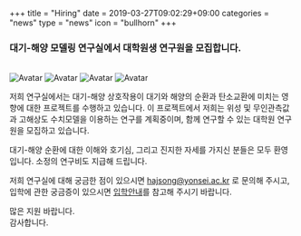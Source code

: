 +++
title = "Hiring"
date = 2019-03-27T09:02:29+09:00
categories = "news"
type = "news"
icon = "bullhorn"
+++

### 대기-해양 모델링 연구실에서 대학원생 연구원을 모집합니다.
<br>
<img src="/images/img_avatar.png" alt="Avatar" class="avatar">
<img src="/images/img_avatar2.png" alt="Avatar" class="avatar">
<img src="/images/avatar5.png" alt="Avatar" class="avatar">
<img src="/images/avatar2.png" alt="Avatar" class="avatar">

저희 연구실에서는 대기-해양 상호작용이 대기와 해양의 순환과 탄소교환에 미치는 영향에 대한 프로젝트를 수행하고 있습니다.
이 프로젝트에서 저희는 위성 및 무인관측값과 고해상도 수치모델을 이용하는 연구를 계획중이며, 함께 연구할 수 있는 대학원 연구원을 모집하고 있습니다.

대기-해양 순환에 대한 이해와 호기심, 그리고 진지한 자세를 가지신 분들은 모두 환영입니다.
소정의 연구비도 지급해 드립니다.

저희 연구실에 대해 궁금한 점이 있으시면 hajsong@yonsei.ac.kr 로 문의해 주시고,  
입학에 관한 궁금증이 있으시면 [입학안내](http://graduate.yonsei.ac.kr/graduate/admission/schedule.do)를 참고해 주시기 바랍니다.

많은 지원 바랍니다.  
감사합니다.
